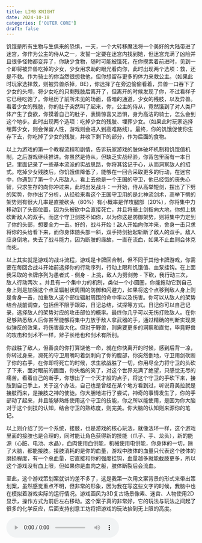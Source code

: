 ```yaml
---
title: LIMB KNIGHT
date: 2024-10-18
categories: ['OUTER CORE']
draft: false
---
```


​	饥饿是所有生物与生俱来的恐惧，一天，一个大转移魔法将一个美好的大陆带进了迷宫，你作为公主的侍从之一，发誓一定要在迷宫内找到她，但迷宫充满了凶险并且很多怪物都变异了，你缺少食物，随时可能被饿死，在你摸索着前进时，见到一个即将被异兽吃掉的少女，少女用求助的眼光看向你，此时出现两个选项：救，还是不救。作为骑士的你当然很想救他，但你想留存更多的体力来救公主。（如果此时玩家选择救，则被异兽杀掉，BE），你选择了在旁边偷偷看着，异兽一口吞下了少女的头颅，将少女吃的只剩残肢后离开了，但离开的时候发现了你，不过看样子它已经吃饱了。你经历了前所未见的场面，昏暗的通道，少女的残肢，以及异兽。看着少女的残肢，你的肚子突然叫了起来，你，公主的侍从，竟然饿到了对人类尸体产生了食欲，你摸着自己的肚子，表情惊喜又恐惧，身为高洁的骑士，怎么会到这个地步。此时出现两个选项：吃掉少女的残肢、埋葬少女。（如果此时玩家选择埋葬少女，则会保留人性，游戏则会进入到高难路线）。最终，你的饥饿促使你生存下去，你吃掉了少女的残肢，并收下剩下的部分，作为后面的食物。

​	以上为游戏的第一个教程流程和剧情，告诉玩家游戏的肢体破坏机制和饥饿值机制，之后游戏继续推进。你虽然是侍从，但缺乏实战经验，你背包里面有一本日记，里面记录了一些基本流派的实战思路，你将其铭记于心，从而洞察敌人的招式。吃掉少女残肢后，你饥饿值降低了，能够在一回合采取更多的行动，在迷宫中，你遇到了第一个人形敌人，看上去他是一个王国的守卫，他已经饿的丧失心智，只求生存的向你冲过来，此时出发战斗：一开始，侍从高举短剑，摆出了下劈的架势，你作出了分析，从经验来看这个王国守卫用的是北神流剑术，高举下劈的架势则有很大几率是直接砍头（80%）有小概率是佯攻腿部（20%），你将集中力移动到了头部位置，因为头被砍中会直接死亡，并且将骑士剑指向大地，你想上挑砍断敌人的双手。而这个守卫剑技不如你，以为你这是防御架势，则将集中力定到了你的头部，想要全力一击。好的，战斗开始！敌人开始向你冲来，舍身一击只求将你的头给看下来，而你身体随头部一斜，双手持剑抬起斩断了敌人的双手。敌人应身倒地，失去了战斗能力，因为断肢的缘故，一直在流血，如果不止血则会休克而死。

​	以上其实就是游戏的战斗流程，游戏是卡牌回合制，但不同于其他卡牌游戏，你需要在每回合战斗开始前选择你的行动序列，行动上限和饥饿值、血泵挂钩。在上面我采取的卡牌序列为愚者式 - 侧身 - 上挑，敌人为劈剑势 - 下砍，我行动三次，敌人行动两次 。并且有一个集中力的机制，类似一个小圆圈，你能拖动它到自己身上则是加强这个点呈辐射状周围的防御和闪避力，如果将这个点移到敌人身上则是舍身一击，加重敌人这个部位辐射周围的命中率以及伤害。你可以从敌人的架势结合战前调查，包括但不限于跟踪，日记总结，试探等方式。日记你可以自己记录，选择敌人的架势对应的攻击部位的概率。最终你几乎可以无伤打败敌人。在你足够熟悉敌人后你甚至能够将集中力放于敌人拿武器的手，通过精确的判断实现类似弹反的效果，将伤害最大化。但对于野兽，则需要更多的洞察和直觉，毕竟野兽的攻击和剑术不一样，斧子长枪也和剑术有所别。

​	你战胜了敌人，但善良的你打算饶他一命，就在你快离开的时候，感到后背一凉，你转过身来，濒死的守卫用嘴叼着剑刺向了你的腹部，你突然倒地，守卫用剑砍断了你的右手，在你即将死亡的时候，求生欲战胜了一切，你用尽全力将守卫的头砍了下来，面对眼前的画面，你失格的笑了，对这个世界充满了绝望，只感觉无尽的痛苦。看着自己的断手，你想出了一个天才般的点子，将这个守卫的手砍下来，接肢到自己手上，关于这个办法，自己也是曾经在某个地方看到过，听说奇美拉就是接肢而来，是接肢之神的使徒。你大胆地进行了尝试，神奇的事情发生了，你的手部动了起来，并且能够熟练使用这个守卫的技能，你之所以能使用，是因为你大脑对于这个剑技的认知，结合守卫的熟练度，则完美。你大脑的认知则来源你的笔记。

​	以上则介绍了另一个系统，接肢，也是游戏的核心玩法，就像法环一样，这个游戏里面的接肢也是合理的，同时能让角色获得新的技能（爪子、手、龙头），新的能源（心脏、电池、水晶），血肉使用血供能，机械使用电供能，你身体的一切，除了大脑，都能接肢。接肢消耗的是你的血量，游戏中肢体的血量只代表这个肢体的磨损程度，有一个总血量，它直接和你的强度挂钩，血量越多就能截肢更多，所以这个游戏没有血上限，但如果你是血肉之躯，肢体断裂后会流血。

​	至此，这个游戏策划案就讲的差不多了，这是我第一次用文案背景的形式来带出策划案，虽然感觉重点不明，但非常的形象，因为我在写这些文字的时候，我脑中也在模拟着游戏实际的运行情况。游戏画风为3D复古场景像素、迷宫、人物使用2D显示，操作方式为前后左右移动。这个案子真的非常好，它的玩法与玩法之间起了很多的化学反应，后面支持创意工坊将把游戏的玩法抬到无上限的高度。

<audio controls autoplay>
  <source src="/audios/怪盗V - Song for Explorer（翻自 大嶋啓之）.mp3" type="audio/mpeg">
  Your browser does not support the audio tag.
</audio>

